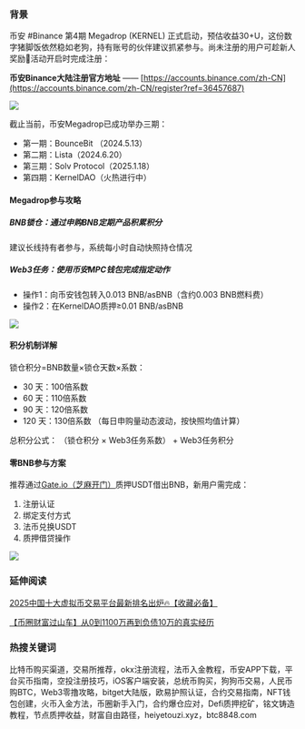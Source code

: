 ### 背景
币安 #Binance 第4期 Megadrop (KERNEL) 正式启动，预估收益30+U，这份数字猪脚饭依然稳如老狗，持有账号的伙伴建议抓紧参与。尚未注册的用户可趁新人奖励🎁活动开启时完成注册：

**币安Binance大陆注册官方地址** —— [https://accounts.binance.com/zh-CN](https://accounts.binance.com/zh-CN/register?ref=36457687)

[![](https://fe095ec.webp.li/top-10-exchanges-002.jpg)](https://accounts.binance.com/zh-CN/register?ref=36457687)

截止当前，币安Megadrop已成功举办三期：
- 第一期：BounceBit （2024.5.13）
- 第二期：Lista（2024.6.20）
- 第三期：Solv Protocol（2025.1.18）
- 第四期：KernelDAO（火热进行中）


#### Megadrop参与攻略
##### BNB锁仓：通过申购BNB定期产品积累积分
建议长线持有者参与，系统每小时自动快照持仓情况

##### Web3任务：使用币安MPC钱包完成指定动作
- 操作1：向币安钱包转入0.013 BNB/asBNB（含约0.003 BNB燃料费）
- 操作2：在KernelDAO质押≥0.01 BNB/asBNB

[![](https://fe095ec.webp.li/binance-megadrop_001.jpeg)](https://accounts.binance.com/zh-CN/register?ref=36457687)

#### 积分机制详解
锁仓积分=BNB数量×锁仓天数×系数：
- 30 天：100倍系数
- 60 天：110倍系数
- 90 天：120倍系数
- 120 天：130倍系数
（每日申购量动态波动，按快照均值计算）

总积分公式：
（锁仓积分 × Web3任务系数） + Web3任务积分

#### 零BNB参与方案
推荐通过[Gate.io（芝麻开门）](https://www.gate.io/zh/signup?ref_type=103&ref=A1ERAQ)质押USDT借出BNB，新用户需完成：
1. 注册认证
2. 绑定支付方式
3. 法币兑换USDT
4. 质押借贷操作

[![](https://fe095ec.webp.li/20250410183843687.png)](https://btc8848.com/top-10-exchanges)

### 延伸阅读
[2025中国十大虚拟币交易平台最新排名出炉🔥【收藏必备】](https://btc8848.com/top-10-exchanges/)

[【币圈财富过山车】从0到1100万再到负债10万的真实经历](https://heiyetouzi.xyz/biquanstory001/)

### 热搜关键词
比特币购买渠道，交易所推荐，okx注册流程，法币入金教程，币安APP下载，平台买币指南，空投注册技巧，iOS客户端安装，总统币购买，狗狗币交易，人民币购BTC，Web3零撸攻略，bitget大陆版，欧易护照认证，合约交易指南，NFT钱包创建，火币入金方法，币圈新手入门，合约爆仓应对，Defi质押挖矿，铭文铸造教程，节点质押收益，财富自由路径，heiyetouzi.xyz，btc8848.com